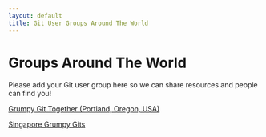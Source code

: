 ```yaml
---
layout: default
title: Git User Groups Around The World
---
```


# Groups Around The World

Please add your Git user group here so we can share resources and people can find you!

<a href="http://www.grumpygits.github.io">Grumpy Git Together (Portland, Oregon, USA)</a><br/>

<a href="http://www.facebook.com/groups/sggrumpygits">Singapore Grumpy Gits</a><br/>
